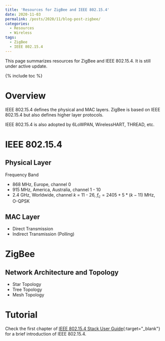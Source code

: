 ```yaml
---
title: 'Resources for ZigBee and IEEE 802.15.4'
date: 2020-11-03
permalink: /posts/2020/11/blog-post-zigbee/
categories:
  - Resources
  - Wireless  
tags:  
  - ZigBee
  - IEEE 802.15.4
---
```


This page summarizes resources for ZigBee and IEEE 802.15.4. It is still under active update.

{% include toc %}

# Overview
IEEE 802.15.4 defines the physical and MAC layers. ZigBee is based on IEEE 802.15.4 but also defines higher layer protocols.

IEEE 802.15.4 is also adopted by 6LoWPAN, WirelessHART, THREAD, etc.

# IEEE 802.15.4

## Physical Layer
Frequency Band
* 868 MHz, Europe, channel 0
* 915 MHz, America, Australia, channel 1 - 10
* 2.4 GHz, Worldwide, channel $k$ = 11 - 26, $f_c = 2405 + 5*(k-11)$ MHz, O-QPSK

## MAC Layer
* Direct Transmission
* Indirect Transmission (Polling)

# ZigBee
## Network Architecture and Topology
* Star Topology
* Tree Topology
* Mesh Topology

# Tutorial
Check the first chapter of [IEEE 802.15.4 Stack User Guide](https://www.nxp.com/docs/en/user-guide/JN-UG-3024.pdf){:target="_blank"} for a brief introduction of IEEE 802.15.4.


